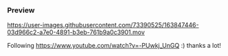 ### Preview

https://user-images.githubusercontent.com/73390525/163847446-03d966c2-a7e0-4891-b3eb-761b9a0c3901.mov

Following https://www.youtube.com/watch?v=-PUwkj_UnGQ :) thanks a lot!
